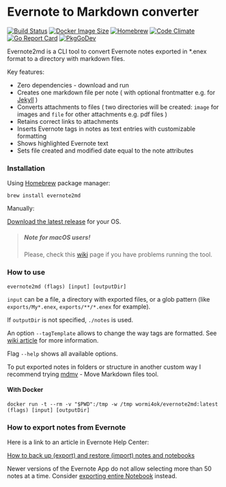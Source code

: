 # Evernote to Markdown converter

[![Build Status](https://github.com/wormi4ok/evernote2md/actions/workflows/ci.yml/badge.svg?branch=master)](https://github.com/wormi4ok/evernote2md/actions/workflows/ci.yml)
[![Docker Image Size](https://img.shields.io/docker/image-size/wormi4ok/evernote2md)](https://hub.docker.com/r/wormi4ok/evernote2md/)
[![Homebrew](https://repology.org/badge/version-for-repo/homebrew/evernote2md.svg?header=Homebrew)](https://repology.org/project/evernote2md/versions)
[![Code Climate](https://api.codeclimate.com/v1/badges/52300aa80f58f72b7175/test_coverage)](https://codeclimate.com/github/wormi4ok/evernote2md/test_coverage)
[![Go Report Card](https://goreportcard.com/badge/github.com/wormi4ok/evernote2md)](https://goreportcard.com/report/github.com/wormi4ok/evernote2md)
[![PkgGoDev](https://pkg.go.dev/badge/github.com/wormi4ok/evernote2md)](https://pkg.go.dev/github.com/wormi4ok/evernote2md)

Evernote2md is a CLI tool to convert Evernote notes exported in *.enex format to a directory with markdown files.

Key features:

* Zero dependencies - download and run
* Creates one markdown file per note ( with optional frontmatter e.g. for [Jekyll](https://jekyllrb.com/docs/front-matter/) )
* Converts attachments to files ( two directories will be created: `image` for images and `file` for other attachments
  e.g. pdf files )
* Retains correct links to attachments
* Inserts Evernote tags in notes as text entries with customizable formatting
* Shows highlighted Evernote text
* Sets file created and modified date equal to the note attributes

### Installation

Using [Homebrew](https://brew.sh) package manager:

```
brew install evernote2md
```

Manually:

[Download the latest release](https://github.com/wormi4ok/evernote2md/releases/latest) for your OS.

> ##### Note for macOS users!
> Please, check this [wiki](https://github.com/wormi4ok/evernote2md/wiki/macOS-FAQ) page if you have problems running the tool.

### How to use

```
evernote2md (flags) [input] [outputDir]
```

`input` can be a file, a directory with exported files, or a glob pattern (like `exports/My*.enex`, `exports/**/*.enex` for example).

If `outputDir` is not specified, `./notes` is used.

An option `--tagTemplate` allows to change the way tags are formatted.
See [wiki article](https://github.com/wormi4ok/evernote2md/wiki/Custom-tag-template) for more information.

Flag `--help` shows all available options.

To put exported notes in folders or structure in another custom way I recommend trying [mdmv](https://github.com/wormi4ok/mdmv) - Move Markdown files tool.

#### With Docker

```
docker run -t --rm -v "$PWD":/tmp -w /tmp wormi4ok/evernote2md:latest (flags) [input] [outputDir]
```

### How to export notes from Evernote

Here is a link to an article in Evernote Help Center:

[How to back up (export) and restore (import) notes and notebooks](https://help.evernote.com/hc/en-us/articles/209005557-Export-notes)

Newer versions of the Evernote App do not allow selecting more than 50 notes at a time.
Consider [exporting entire Notebook](https://github.com/wormi4ok/evernote2md/wiki/Export-a-notebook) instead.
